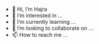 - 👋 Hi, I’m Hajra
- 👀 I’m interested in ...
- 🌱 I’m currently learning ...
- 💞️ I’m looking to collaborate on ...
- 📫 How to reach me ...

<!---
HHajra/HHajra is a ✨ special ✨ repository because its `README.md` (this file) appears on your GitHub profile.
You can click the Preview link to take a look at your changes.
--->
